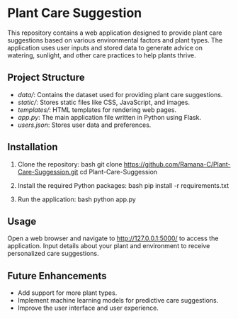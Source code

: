 # Plant Care Suggestion

This repository contains a web application designed to provide plant care suggestions based on various environmental factors and plant types. The application uses user inputs and stored data to generate advice on watering, sunlight, and other care practices to help plants thrive.

## Project Structure

- *data/*: Contains the dataset used for providing plant care suggestions.
- *static/*: Stores static files like CSS, JavaScript, and images.
- *templates/*: HTML templates for rendering web pages.
- *app.py*: The main application file written in Python using Flask.
- *users.json*: Stores user data and preferences.

## Installation

1. Clone the repository:
   bash
   git clone https://github.com/Ramana-C/Plant-Care-Suggession.git
   cd Plant-Care-Suggession
   

2. Install the required Python packages:
   bash
   pip install -r requirements.txt
   

3. Run the application:
   bash
   python app.py
   

## Usage

Open a web browser and navigate to http://127.0.0.1:5000/ to access the application. Input details about your plant and environment to receive personalized care suggestions.

## Future Enhancements

- Add support for more plant types.
- Implement machine learning models for predictive care suggestions.
- Improve the user interface and user experience.

